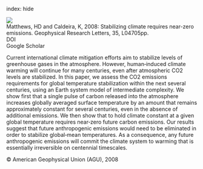 index: hide

<div class="Citation">
    <div class="Citation-thumb CitationThumb-linked"  data-href="https://doi.org/10.1029/2007gl032388">
      <img src="https://static.claimspace.cloud/climate-study-static/refs/thumbs/12/Matthews_and_Caldeira_2008-thumb.png" />
    </div>

  <div class="Citation-body">
    <div class="Citation-text">Matthews, HD and Caldeira, K, 2008: Stabilizing climate requires near-zero emissions. <span class="Article-journal">Geophysical Research Letters, </span><span class="Article-volume">35, </span>L04705pp.</div>
    <div class="Citation-links">
      <div class="CitationLink" data-href="https://doi.org/10.1029/2007gl032388">
        <div class="CitationLink-icon CitationLink-Doi"></div>
        <div class="CitationLink-text">DOI</div>
      </div>
      <div class="CitationLink" data-href="https://scholar.google.com/scholar?q=10.1029/2007gl032388">
        <div class="CitationLink-icon CitationLink-Scholar"></div>
        <div class="CitationLink-text">Google Scholar</div>
      </div>
    </div>
  </div>
</div>

Current international climate mitigation efforts aim to stabilize levels of greenhouse gases in the atmosphere. However, human‐induced climate warming will continue for many centuries, even after atmospheric CO2 levels are stabilized. In this paper, we assess the CO2 emissions requirements for global temperature stabilization within the next several centuries, using an Earth system model of intermediate complexity. We show first that a single pulse of carbon released into the atmosphere increases globally averaged surface temperature by an amount that remains approximately constant for several centuries, even in the absence of additional emissions. We then show that to hold climate constant at a given global temperature requires near‐zero future carbon emissions. Our results suggest that future anthropogenic emissions would need to be eliminated in order to stabilize global‐mean temperatures. As a consequence, any future anthropogenic emissions will commit the climate system to warming that is essentially irreversible on centennial timescales.

<div class="Citation-copy">
&copy; American Geophysical Union (AGU), 2008
</div>